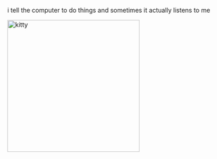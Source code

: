 i tell the computer to do things and sometimes it actually listens to me
<!--START_SECTION:update_image-->
<img src=https://raw.githubusercontent.com/sneakykestrel/sneakykestrel/main/.github/images/not_a_fork_bomb.gif height="" width="300" align=left alt=kitty />
<!--END_SECTION:update_image-->

